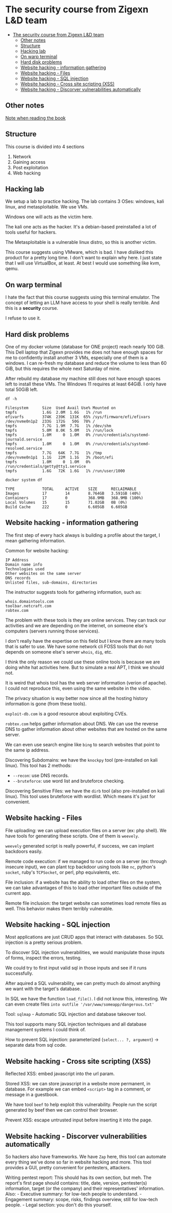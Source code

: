# The security course from Zigexn L&D team

<!--toc:start-->
- [The security course from Zigexn L&D team](#the-security-course-from-zigexn-ld-team)
  - [Other notes](#other-notes)
  - [Structure](#structure)
  - [Hacking lab](#hacking-lab)
  - [On warp terminal](#on-warp-terminal)
  - [Hard disk problems](#hard-disk-problems)
  - [Website hacking - information gathering](#website-hacking-information-gathering)
  - [Website hacking - Files](#website-hacking-files)
  - [Website hacking - SQL injection](#website-hacking-sql-injection)
  - [Website hacking - Cross site scripting (XSS)](#website-hacking-cross-site-scripting-xss)
  - [Website hacking - Discorver vulnerabilities automatically](#website-hacking-discorver-vulnerabilities-automatically)
<!--toc:end-->

## Other notes

[Note when reading the book](./reading_book.md)

## Structure

This course is divided into 4 sections

1. Network
2. Gaining access
3. Post exploitation
4. Web hacking

## Hacking lab

We setup a lab to practice hacking. The lab contains 3 OSes: windows, kali
linux, and metasploitable. We use VMs.

Windows one will acts as the victim here.

The kali one acts as the hacker. It's a debian-based preinstalled a lot of
tools useful for hackers.

The Metasploitable is a vulnerable linux distro, so this is another victim.

This course suggests using VMware, which is bad. I have disliked this product
for a pretty long time. I don't want to explain why here. I just state that I
will use VirtualBox, at least. At best I would use something like kvm, qemu.

## On warp terminal

I hate the fact that this course suggests using this terminal emulator. The
concept of letting an LLM have access to your shell is really terrible. And
this is a **security** course.

I refuse to use it.

## Hard disk problems

One of my docker volume (database for ONE project) reach nearly 100 GiB. This
Dell laptop that Zigexn provides me does not have enough spaces for me to
confidently install another 3 VMs, especially one of them is a windows. I can
re-fresh my database and reduce the volume to less than 60 GiB, but this
requires the whole next Saturday of mine.

After rebuild my database my machine still does not have enough spaces left to
install these VMs. The Windows 11 requires at least 64GiB. I only have total
50GiB left.

    df -h

```
Filesystem      Size  Used Avail Use% Mounted on
tmpfs           1.6G  2.0M  1.6G   1% /run
efivarfs        374K  239K  131K  65% /sys/firmware/efi/efivars
/dev/nvme0n1p2  233G  172G   50G  78% /
tmpfs           7.7G  1.9M  7.7G   1% /dev/shm
tmpfs           5.0M  8.0K  5.0M   1% /run/lock
tmpfs           1.0M     0  1.0M   0% /run/credentials/systemd-journald.service
tmpfs           1.0M     0  1.0M   0% /run/credentials/systemd-resolved.service
tmpfs           7.7G   64K  7.7G   1% /tmp
/dev/nvme0n1p1  1.1G   22M  1.1G   3% /boot/efi
tmpfs           1.0M     0  1.0M   0% /run/credentials/getty@tty1.service
tmpfs           1.6G   72K  1.6G   1% /run/user/1000
```

    docker system df

```
TYPE            TOTAL     ACTIVE    SIZE      RECLAIMABLE
Images          17        14        8.764GB   3.591GB (40%)
Containers      17        0         368.9MB   368.9MB (100%)
Local Volumes   15        15        71.02GB   0B (0%)
Build Cache     222       0         6.605GB   6.605GB
```

## Website hacking - information gathering

The first step of every hack always is building a profile about the target, I
mean gathering information.

Common for website hacking:

    IP Address
    Domain name info
    Technologies used
    Other websites on the same server
    DNS records
    Unlisted files, sub-domains, directories

The instructor suggests tools for gathering information, such as:

    whois.domaintools.com
    toolbar.netcraft.com
    robtex.com

The problem with these tools is they are online services. They can track our
activities and we are depending on the internet, on someone else's computers
(servers running those services).

I don't really have the expertise on this field but I know there are many tools
that is safer to use. We have some network cli FOSS tools that do not depends
on someone else's server `whois`, `dig`, etc.

I think the only reason we could use these online tools is because we are doing
white hat activities here. But to simulate a real APT, I think we should not.

It is weird that whois tool has the web server information (verion of apache).
I could not reproduce this, even using the same website in the video.

The privacy situation is way better now since all the hosting history
information is gone (from these tools).

`exploit-db.com` is a good resource about exploiting CVEs.

`robtex.com` helps gather information about DNS. We can use the reverse DNS to
gather information about other websites that are hosted on the same server.

We can even use search engine like `bing` to search websites that point to the
same ip address.

Discovering Subdomains: we have the `knockpy` tool (pre-installed on kali
linux). This tool has 2 methods:
- `--recon`: use DNS records.
- `--bruteforce`: use word list and bruteforce checking.

Discovering Sensitive Files: we have the `dirb` tool (also pre-installed on
kali linux). This tool uses bruteforce with wordlist. Which means it's just for
convenient.

## Website hacking - Files

File uploading: we can upload execution files on a server (ex: php shell). We
have tools for generating these scripts. One of them is `weevely`.

`weevely` generated script is really powerful, if success, we can implant
backdoors easily.

Remote code execution: if we managed to run code on a server (ex: through
insecure input), we can plant tcp backdoor using tools like `nc`, python's
`socket`, ruby's `TCPSocket`, or perl, php equivalents, etc.

File inclusion: if a website has the ability to load other files on the system,
we can take advantages of this to load other important files outside of the
current app.

Remote file inclusion: the target website can sometimes load remote files as
well. This behavior makes them terribly vulnerable.

## Website hacking - SQL injection

Most applications are just CRUD apps that interact with databases. So SQL
injection is a pretty serious problem.

To discover SQL injection vulnerabilities, we would manipulate those inputs of
forms, inspect the errors, testing.

We could try to first input valid sql in those inputs and see if it runs
successfully.

After aquired a SQL vulnerability, we can pretty much do almost anything we
want with the target's database.

In SQL we have the function `load_file()`. I did not know this, interesting. We
can even create files `into outfile '/var/www/someapp/dangerous.txt'`

Tool: `sqlmap` - Automatic SQL injection and database takeover tool.

This tool supports many SQL injection techniques and all database management
systems I could think of.

How to prevent SQL injection: parameterized (`select... ?, argument`) ->
separate data from sql code.

## Website hacking - Cross site scripting (XSS)

Reflected XSS: embed javascript into the url param.

Stored XSS: we can store javascript in a website more permanent, in database.
For example we can embed `<script>` tag in a comment, or message in a
guestbook.

We have tool `beef` to help exploit this vulnerability. People run the script
generated by beef then we can control their browser.

Prevent XSS: escape untrusted input before inserting it into the page.

## Website hacking - Discorver vulnerabilities automatically

So hackers also have frameworks. We have `Zap` here, this tool can automate
every thing we've done so far in website hacking and more. This tool provides a
GUI, pretty convenient for pentesters, attackers.

Writing pentest report: This should has its own section, but meh. The report's
first page should contains: title, date, version, pentester(s) information,
target (or the company) and their representatives' information.
    Also:
    - Executive summary: for low-tech people to understand.
    - Engagement summary: scope, risks, findings overview, still for low-tech
      people.
    - Legal section: you don't do this yourself.
